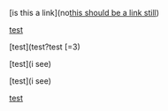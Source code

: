 [is this a link](no[this should be a link still](test))

[test](   
  test?test[=3
   )

[test](test?test [=3)

[test](i see)

[test](i
see)

[test]( ok)
